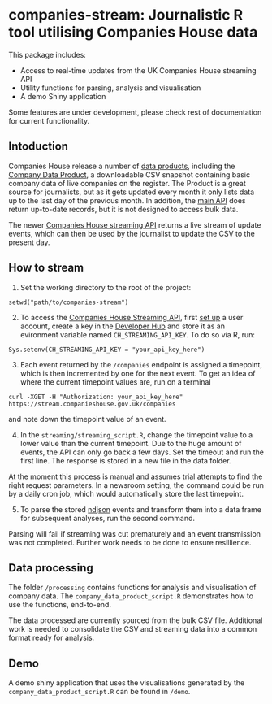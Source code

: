 # companies-stream: Journalistic R tool utilising Companies House data

This package includes:

- Access to real-time updates from the UK Companies House streaming API
- Utility functions for parsing, analysis and visualisation
- A demo Shiny application

Some features are under development, please check rest of documentation for current functionality.

## Intoduction

Companies House release a number of <a href="https://www.gov.uk/guidance/companies-house-data-products">data products</a>, including the <a href="http://download.companieshouse.gov.uk/en_output.html">Company Data Product</a>, a downloadable CSV snapshot containing basic company data of live companies on the register. The Product is a great source for journalists, but as it gets updated every month it only lists data up to the last day of the previous month. In addition, the <a href="https://developer.companieshouse.gov.uk/api/docs/">main API</a> does return up-to-date records, but it is not designed to access bulk data.

The newer <a href="https://developer.companieshouse.gov.uk/developer/applications">Companies House streaming API</a> returns a live stream of update events, which can then be used by the journalist to update the CSV to the present day.

## How to stream

1. Set the working directory to the root of the project:
```
setwd("path/to/companies-stream")
```

2. To access the <a href="https://developer-specs.companieshouse.gov.uk/streaming-api/guides/overview">Companies House Streaming API</a>, first <a href="https://developer.companieshouse.gov.uk/api/docs/index/gettingStarted/quickStart.html#createaccount">set up</a> a user account, create a key in the <a href="https://developer.companieshouse.gov.uk/developer/applications">Developer Hub</a> and store it as an evironment variable named <code>CH_STREAMING_API_KEY</code>. To do so via R, run:

```
Sys.setenv(CH_STREAMING_API_KEY = "your_api_key_here")
```

3. Each event returned by the ```/companies``` endpoint is assigned a timepoint, which is then incremented by one for the next event. To get an idea of where the current timepoint values are, run on a terminal
```
curl -XGET -H "Authorization: your_api_key_here" https://stream.companieshouse.gov.uk/companies
```
and note down the timepoint value of an event.

4. In the ```streaming/streaming_script.R```, change the timepoint value to a lower value than the current timepoint. Due to the huge amount of events, the API can only go back a few days. Set the timeout and run the first line. The response is stored in a new file in the data folder.

At the moment this process is manual and assumes trial attempts to find the right request parameters. In a newsroom setting, the command could be run by a daily cron job, which would automatically store the last timepoint.


5. To parse the stored <a href="http://ndjson.org/">ndjson</a> events and transform them into a data frame for subsequent analyses, run the second command.

Parsing will fail if streaming was cut prematurely and an event transmission was not completed. Further work needs to be done to ensure resillience.

## Data processing

The folder ```/processing``` contains functions for analysis and visualisation of company data. The ```company_data_product_script.R``` demonstrates how to use the functions, end-to-end.

The data processed are currently sourced from the bulk CSV file. Additional work is needed to consolidate the CSV and streaming data into a common format ready for analysis.

## Demo

A demo shiny application that uses the visualisations generated by the ```company_data_product_script.R``` can be found in ```/demo```.


